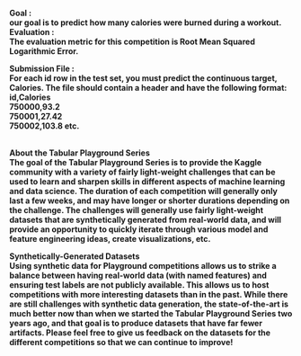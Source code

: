 <b>Goal<b> : <br>our goal is to predict how many calories were burned during a workout.<br>
Evaluation : <br>The evaluation metric for this competition is Root Mean Squared Logarithmic Error.<br>

Submission File :<br>
For each id row in the test set, you must predict the continuous target, Calories. The file should contain a header and have the following format:
<br>
id,Calories<br>
750000,93.2
<br>750001,27.42
<br>750002,103.8
etc.

<br>About the Tabular Playground Series<br>
The goal of the Tabular Playground Series is to provide the Kaggle community with a variety of fairly light-weight challenges that can be used to learn and sharpen skills in different aspects of machine learning and data science. The duration of each competition will generally only last a few weeks, and may have longer or shorter durations depending on the challenge. The challenges will generally use fairly light-weight datasets that are synthetically generated from real-world data, and will provide an opportunity to quickly iterate through various model and feature engineering ideas, create visualizations, etc.
<br>

Synthetically-Generated Datasets<br>
Using synthetic data for Playground competitions allows us to strike a balance between having real-world data (with named features) and ensuring test labels are not publicly available. This allows us to host competitions with more interesting datasets than in the past. While there are still challenges with synthetic data generation, the state-of-the-art is much better now than when we started the Tabular Playground Series two years ago, and that goal is to produce datasets that have far fewer artifacts. Please feel free to give us feedback on the datasets for the different competitions so that we can continue to improve!
